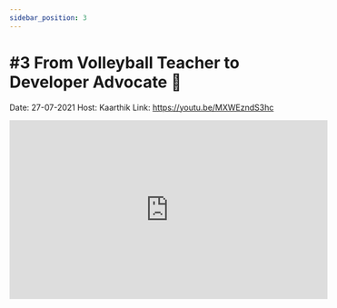 ```yaml
---
sidebar_position: 3
---
```


# #3 From Volleyball Teacher to Developer Advocate 🥑

Date: 27-07-2021
Host: Kaarthik
Link: https://youtu.be/MXWEzndS3hc

<iframe width="560" height="315" src="https://www.youtube.com/embed/MXWEzndS3hc" title="YouTube video player" frameborder="0" allow="accelerometer; autoplay; clipboard-write; encrypted-media; gyroscope; picture-in-picture; web-share" allowfullscreen></iframe>